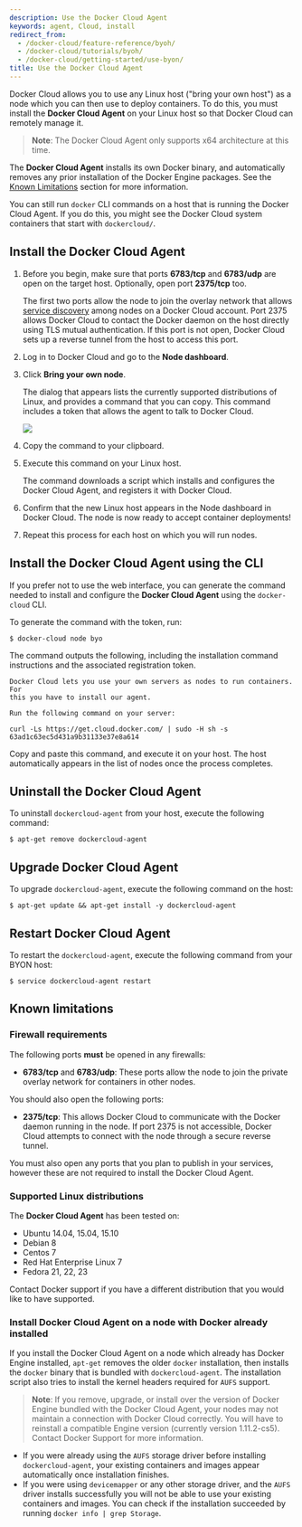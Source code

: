 ```yaml
---
description: Use the Docker Cloud Agent
keywords: agent, Cloud, install
redirect_from:
  - /docker-cloud/feature-reference/byoh/
  - /docker-cloud/tutorials/byoh/
  - /docker-cloud/getting-started/use-byon/
title: Use the Docker Cloud Agent
---
```

Docker Cloud allows you to use any Linux host ("bring your own host") as a node which you can then use to deploy containers. To do this, you must install the **Docker Cloud Agent** on your Linux host so that Docker Cloud can remotely manage it.

> **Note**: The Docker Cloud Agent only supports x64 architecture at this time.

The **Docker Cloud Agent** installs its own Docker binary, and automatically removes any prior installation of the Docker Engine packages. See the [Known Limitations](byoh.md#known-limitations) section for more information.

You can still run `docker` CLI commands on a host that is running the Docker Cloud Agent. If you do this, you might see the Docker Cloud system containers that start with `dockercloud/`.

## Install the Docker Cloud Agent

1. Before you begin, make sure that ports **6783/tcp** and **6783/udp** are open on the target host. Optionally, open port **2375/tcp** too.
    
    The first two ports allow the node to join the overlay network that allows [service discovery](../apps/service-links.md) among nodes on a Docker Cloud account. Port 2375 allows Docker Cloud to contact the Docker daemon on the host directly using TLS mutual authentication. If this port is not open, Docker Cloud sets up a reverse tunnel from the host to access this port.

2. Log in to Docker Cloud and go to the **Node dashboard**.

3. Click **Bring your own node**.
    
    The dialog that appears lists the currently supported distributions of Linux, and provides a command that you can copy. This command includes a token that allows the agent to talk to Docker Cloud.
    
    ![](images/node-byoh-wizard-v2.png)

4. Copy the command to your clipboard.

5. Execute this command on your Linux host.
    
    The command downloads a script which installs and configures the Docker Cloud Agent, and registers it with Docker Cloud.

6. Confirm that the new Linux host appears in the Node dashboard in Docker Cloud. The node is now ready to accept container deployments!

7. Repeat this process for each host on which you will run nodes.

## Install the Docker Cloud Agent using the CLI

If you prefer not to use the web interface, you can generate the command needed to install and configure the **Docker Cloud Agent** using the `docker-cloud` CLI.

To generate the command with the token, run:

    $ docker-cloud node byo
    

The command outputs the following, including the installation command instructions and the associated registration token.

    Docker Cloud lets you use your own servers as nodes to run containers. For
    this you have to install our agent.
    
    Run the following command on your server:
    
    curl -Ls https://get.cloud.docker.com/ | sudo -H sh -s 63ad1c63ec5d431a9b31133e37e8a614
    

Copy and paste this command, and execute it on your host. The host automatically appears in the list of nodes once the process completes.

## Uninstall the Docker Cloud Agent

To uninstall `dockercloud-agent` from your host, execute the following command:

    $ apt-get remove dockercloud-agent
    

## Upgrade Docker Cloud Agent

To upgrade `dockercloud-agent`, execute the following command on the host:

    $ apt-get update && apt-get install -y dockercloud-agent
    

## Restart Docker Cloud Agent

To restart the `dockercloud-agent`, execute the following command from your BYON host:

    $ service dockercloud-agent restart
    

## Known limitations

### Firewall requirements

The following ports **must** be opened in any firewalls:

* **6783/tcp** and **6783/udp**: These ports allow the node to join the private overlay network for containers in other nodes.

You should also open the following ports:

* **2375/tcp**: This allows Docker Cloud to communicate with the Docker daemon running in the node. If port 2375 is not accessible, Docker Cloud attempts to connect with the node through a secure reverse tunnel.

You must also open any ports that you plan to publish in your services, however these are not required to install the Docker Cloud Agent.

### Supported Linux distributions

The **Docker Cloud Agent** has been tested on:

* Ubuntu 14.04, 15.04, 15.10
* Debian 8
* Centos 7
* Red Hat Enterprise Linux 7
* Fedora 21, 22, 23

Contact Docker support if you have a different distribution that you would like to have supported.

### Install Docker Cloud Agent on a node with Docker already installed

If you install the Docker Cloud Agent on a node which already has Docker Engine installed, `apt-get` removes the older `docker` installation, then installs the `docker` binary that is bundled with `dockercloud-agent`. The installation script also tries to install the kernel headers required for `AUFS` support.

> **Note**: If you remove, upgrade, or install over the version of Docker Engine bundled with the Docker Cloud Agent, your nodes may not maintain a connection with Docker Cloud correctly. You will have to reinstall a compatible Engine version (currently version 1.11.2-cs5). Contact Docker Support for more information.

* If you were already using the `AUFS` storage driver before installing `dockercloud-agent`, your existing containers and images appear automatically once installation finishes.
* If you were using `devicemapper` or any other storage driver, and the `AUFS` driver installs successfully you will not be able to use your existing containers and images. You can check if the installation succeeded by running `docker info | grep Storage`.